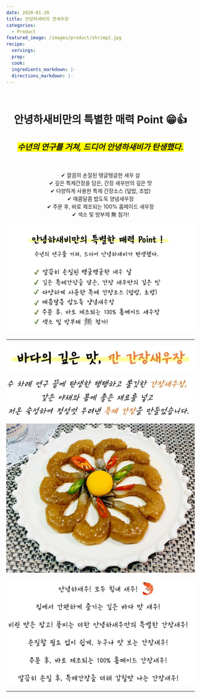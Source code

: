 ```yaml
---
date: 2020-01-20
title: 안녕하새비의 깐새우장
categories:
  - Product 
featured_image: /images/product/shrimp2.jpg
recipe:
  servings:
  prep:
  cook:
  ingredients_markdown: |-
  directions_markdown: |-
---
```

<br>
<center>
<h1>안녕하새비만의 특별한 매력 Point &#x1F601;&#x1F44D;</h1>
<h2><span style= "background-color: yellow; font-style: italic;"><b>수년의 연구를 거쳐, 드디어 안녕하새비가 탄생했다.</b></span></h2><br>
<br><span style="line-height: 1.5em;">
&#x2714; 깔끔히 손질된 탱글탱글한 새우 살<br>  
&#x2714; 깊은 특제간장을 담은, 간장 새우만의 깊은 맛<br>  
&#x2714; 다양하게 사용한 특제 간장소스 (덮밥, 초밥)<br>
&#x2714; 매콤달콤 밥도둑 양념새우장<br>
&#x2714; 주문 후, 바로 제조되는 100% 홈메이드 새우장<br>
&#x2714; 색소 및 방부제 &#28961; 첨가!<br></span>
</center>

![product](/images/product/point.JPG)

---

![ganjang](/images/product/text1.JPG)

![ganjang](/images/product/text2.JPG)

![ganjang](/images/product/gan1.jpg)

![ganjang](/images/product/text3.JPG)

---
